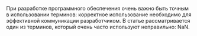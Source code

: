 При разработке программного обеспечения очень важно быть точным в использовании терминов: корректное использование необходимо для эффективной коммуникации разработчиком. В статье рассматривается один из терминов, который очень часто используют неправильно: NaN.
